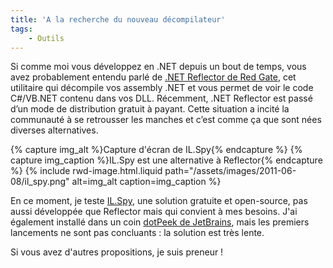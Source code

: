 ```yaml
---
title: 'A la recherche du nouveau décompilateur'
tags:
    - Outils
---
```


Si comme moi vous développez en .NET depuis un bout de temps, vous avez probablement entendu parlé de [.NET Reflector de Red Gate](http://www.red-gate.com/products/dotnet-development/reflector/ 'Site officiel de .NET Reflector'), cet utilitaire qui décompile vos assembly .NET et vous permet de voir le code C#/VB.NET contenu dans vos DLL. Récemment, .NET Reflector est passé d’un mode de distribution gratuit à payant. Cette situation a incité la communauté à se retrousser les manches et c’est comme ça que sont nées diverses alternatives.

<!-- more -->

{% capture img_alt %}Capture d'écran de IL.Spy{% endcapture %} {% capture img_caption %}IL.Spy est une alternative à Reflector{% endcapture %} {% include rwd-image.html.liquid
path="/assets/images/2011-06-08/il_spy.png"
alt=img_alt
caption=img_caption
%}

En ce moment, je teste [IL.Spy](http://ilspy.net/ 'Site officiel de IL.Spy'), une solution gratuite et open-source, pas aussi développée que Reflector mais qui convient à mes besoins. J'ai également installé dans un coin [dotPeek de JetBrains](http://www.jetbrains.com/decompiler/ 'Site officiel de dotPeek, le décompiler de JetBrains'), mais les premiers lancements ne sont pas concluants : la solution est très lente.

Si vous avez d'autres propositions, je suis preneur !
